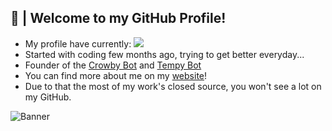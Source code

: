 ## 🎍 | Welcome to my GitHub Profile!
- My profile have currently: ![](https://komarev.com/ghpvc/?username=ARealWant)
- Started with coding few months ago, trying to get better everyday...
- Founder of the [Crowby Bot](https://crowby.me/) and [Tempy Bot](https://tempybot.me/)
- You can find more about me on my [website](https://arealwant.tech/)!
- Due to that the most of my work's closed source, you won't see a lot on my GitHub.


![Banner](https://cdn.discordapp.com/attachments/761891074116681748/799906251302895624/GitHubARealWant.gif)
